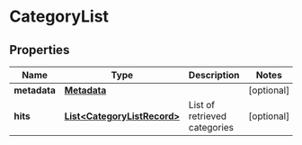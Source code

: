 

# CategoryList


## Properties

Name | Type | Description | Notes
------------ | ------------- | ------------- | -------------
**metadata** | [**Metadata**](Metadata.md) |  |  [optional]
**hits** | [**List&lt;CategoryListRecord&gt;**](CategoryListRecord.md) | List of retrieved categories |  [optional]



